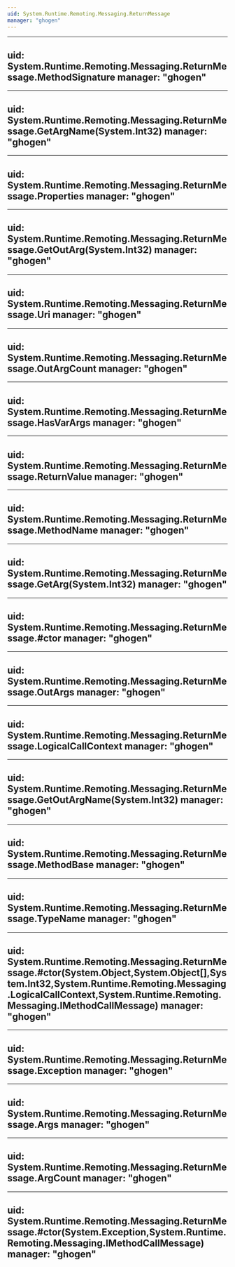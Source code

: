 ```yaml
---
uid: System.Runtime.Remoting.Messaging.ReturnMessage
manager: "ghogen"
---
```


---
uid: System.Runtime.Remoting.Messaging.ReturnMessage.MethodSignature
manager: "ghogen"
---

---
uid: System.Runtime.Remoting.Messaging.ReturnMessage.GetArgName(System.Int32)
manager: "ghogen"
---

---
uid: System.Runtime.Remoting.Messaging.ReturnMessage.Properties
manager: "ghogen"
---

---
uid: System.Runtime.Remoting.Messaging.ReturnMessage.GetOutArg(System.Int32)
manager: "ghogen"
---

---
uid: System.Runtime.Remoting.Messaging.ReturnMessage.Uri
manager: "ghogen"
---

---
uid: System.Runtime.Remoting.Messaging.ReturnMessage.OutArgCount
manager: "ghogen"
---

---
uid: System.Runtime.Remoting.Messaging.ReturnMessage.HasVarArgs
manager: "ghogen"
---

---
uid: System.Runtime.Remoting.Messaging.ReturnMessage.ReturnValue
manager: "ghogen"
---

---
uid: System.Runtime.Remoting.Messaging.ReturnMessage.MethodName
manager: "ghogen"
---

---
uid: System.Runtime.Remoting.Messaging.ReturnMessage.GetArg(System.Int32)
manager: "ghogen"
---

---
uid: System.Runtime.Remoting.Messaging.ReturnMessage.#ctor
manager: "ghogen"
---

---
uid: System.Runtime.Remoting.Messaging.ReturnMessage.OutArgs
manager: "ghogen"
---

---
uid: System.Runtime.Remoting.Messaging.ReturnMessage.LogicalCallContext
manager: "ghogen"
---

---
uid: System.Runtime.Remoting.Messaging.ReturnMessage.GetOutArgName(System.Int32)
manager: "ghogen"
---

---
uid: System.Runtime.Remoting.Messaging.ReturnMessage.MethodBase
manager: "ghogen"
---

---
uid: System.Runtime.Remoting.Messaging.ReturnMessage.TypeName
manager: "ghogen"
---

---
uid: System.Runtime.Remoting.Messaging.ReturnMessage.#ctor(System.Object,System.Object[],System.Int32,System.Runtime.Remoting.Messaging.LogicalCallContext,System.Runtime.Remoting.Messaging.IMethodCallMessage)
manager: "ghogen"
---

---
uid: System.Runtime.Remoting.Messaging.ReturnMessage.Exception
manager: "ghogen"
---

---
uid: System.Runtime.Remoting.Messaging.ReturnMessage.Args
manager: "ghogen"
---

---
uid: System.Runtime.Remoting.Messaging.ReturnMessage.ArgCount
manager: "ghogen"
---

---
uid: System.Runtime.Remoting.Messaging.ReturnMessage.#ctor(System.Exception,System.Runtime.Remoting.Messaging.IMethodCallMessage)
manager: "ghogen"
---
